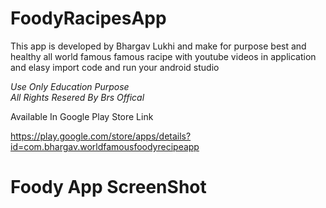 # FoodyRacipesApp
This app is developed by Bhargav Lukhi and make for purpose best and healthy all world famous famous racipe with youtube videos in application and elasy import code and run your android studio  

*Use Only Education Purpose*  
*All Rights Resered By Brs Offical*


Available In Google Play Store Link

https://play.google.com/store/apps/details?id=com.bhargav.worldfamousfoodyrecipeapp

# Foody App ScreenShot

